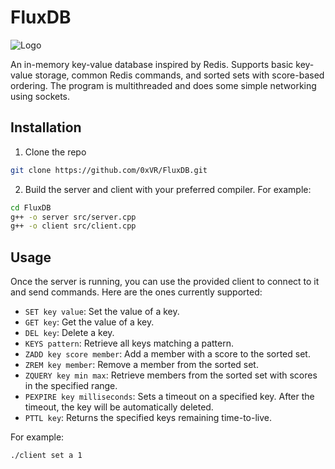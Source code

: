 # FluxDB
![Logo](https://i.imgur.com/f55sFBO.png)

An in-memory key-value database inspired by Redis. Supports basic key-value storage, common Redis commands, and sorted sets with score-based ordering. The program is multithreaded and does some simple networking using sockets.

## Installation

1. Clone the repo

```sh
git clone https://github.com/0xVR/FluxDB.git
```

2. Build the server and client with your preferred compiler. For example:

```sh
cd FluxDB
g++ -o server src/server.cpp
g++ -o client src/client.cpp
```

## Usage

Once the server is running, you can use the provided client to connect to it and send commands. Here are the ones currently supported:

- `SET key value`: Set the value of a key.
- `GET key`: Get the value of a key.
- `DEL key`: Delete a key.
- `KEYS pattern`: Retrieve all keys matching a pattern.
- `ZADD key score member`: Add a member with a score to the sorted set.
- `ZREM key member`: Remove a member from the sorted set.
- `ZQUERY key min max`: Retrieve members from the sorted set with scores in the specified range.
- `PEXPIRE key milliseconds`: Sets a timeout on a specified key. After the timeout, the key will be automatically deleted.
- `PTTL key`: Returns the specified keys remaining time-to-live.

For example:
```sh
./client set a 1
```
